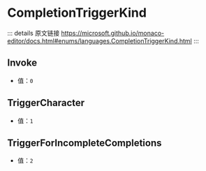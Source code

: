 # CompletionTriggerKind
        
::: details 原文链接
https://microsoft.github.io/monaco-editor/docs.html#enums/languages.CompletionTriggerKind.html
:::

## Invoke
- 值：`0`
## TriggerCharacter
- 值：`1`

## TriggerForIncompleteCompletions
- 值：`2`
